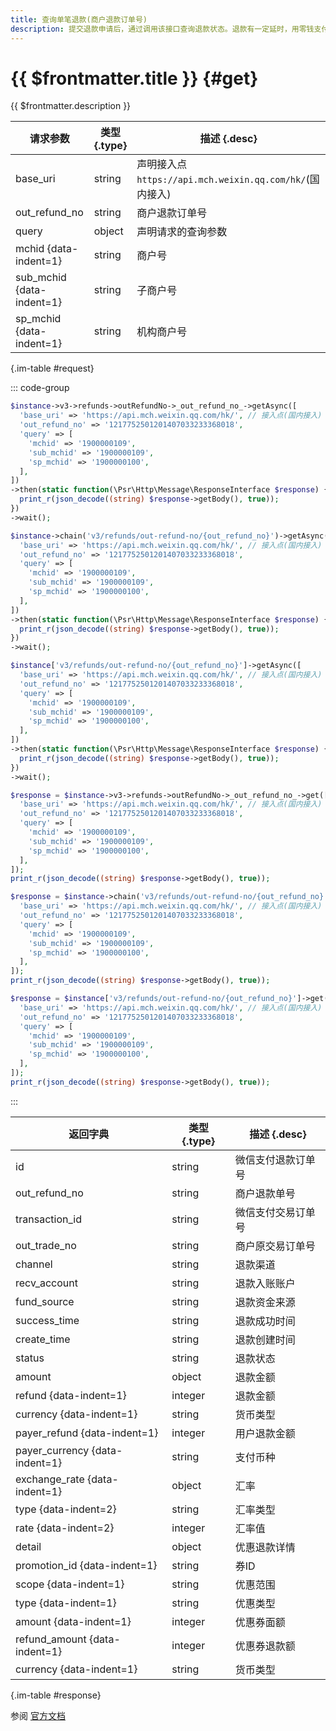 ```yaml
---
title: 查询单笔退款(商户退款订单号)
description: 提交退款申请后，通过调用该接口查询退款状态。退款有一定延时，用零钱支付的退款20分钟内到账，银行卡支付的退款3个工作日后重新查询退款状态。
---
```


# {{ $frontmatter.title }} {#get}

{{ $frontmatter.description }}

| 请求参数 | 类型 {.type} | 描述 {.desc}
| --- | --- | ---
| base_uri | string | 声明接入点`https://api.mch.weixin.qq.com/hk/`(国内接入)
| out_refund_no | string | 商户退款订单号
| query | object | 声明请求的查询参数
| mchid {data-indent=1} | string | 商户号
| sub_mchid {data-indent=1} | string | 子商户号
| sp_mchid {data-indent=1} | string | 机构商户号

{.im-table #request}

::: code-group

```php [异步纯链式]
$instance->v3->refunds->outRefundNo->_out_refund_no_->getAsync([
  'base_uri' => 'https://api.mch.weixin.qq.com/hk/', // 接入点(国内接入)
  'out_refund_no' => '1217752501201407033233368018',
  'query' => [
    'mchid' => '1900000109',
    'sub_mchid' => '1900000109',
    'sp_mchid' => '1900000100',
  ],
])
->then(static function(\Psr\Http\Message\ResponseInterface $response) {
  print_r(json_decode((string) $response->getBody(), true));
})
->wait();
```

```php [异步声明式]
$instance->chain('v3/refunds/out-refund-no/{out_refund_no}')->getAsync([
  'base_uri' => 'https://api.mch.weixin.qq.com/hk/', // 接入点(国内接入)
  'out_refund_no' => '1217752501201407033233368018',
  'query' => [
    'mchid' => '1900000109',
    'sub_mchid' => '1900000109',
    'sp_mchid' => '1900000100',
  ],
])
->then(static function(\Psr\Http\Message\ResponseInterface $response) {
  print_r(json_decode((string) $response->getBody(), true));
})
->wait();
```

```php [异步属性式]
$instance['v3/refunds/out-refund-no/{out_refund_no}']->getAsync([
  'base_uri' => 'https://api.mch.weixin.qq.com/hk/', // 接入点(国内接入)
  'out_refund_no' => '1217752501201407033233368018',
  'query' => [
    'mchid' => '1900000109',
    'sub_mchid' => '1900000109',
    'sp_mchid' => '1900000100',
  ],
])
->then(static function(\Psr\Http\Message\ResponseInterface $response) {
  print_r(json_decode((string) $response->getBody(), true));
})
->wait();
```

```php [同步纯链式]
$response = $instance->v3->refunds->outRefundNo->_out_refund_no_->get([
  'base_uri' => 'https://api.mch.weixin.qq.com/hk/', // 接入点(国内接入)
  'out_refund_no' => '1217752501201407033233368018',
  'query' => [
    'mchid' => '1900000109',
    'sub_mchid' => '1900000109',
    'sp_mchid' => '1900000100',
  ],
]);
print_r(json_decode((string) $response->getBody(), true));
```

```php [同步声明式]
$response = $instance->chain('v3/refunds/out-refund-no/{out_refund_no}')->get([
  'base_uri' => 'https://api.mch.weixin.qq.com/hk/', // 接入点(国内接入)
  'out_refund_no' => '1217752501201407033233368018',
  'query' => [
    'mchid' => '1900000109',
    'sub_mchid' => '1900000109',
    'sp_mchid' => '1900000100',
  ],
]);
print_r(json_decode((string) $response->getBody(), true));
```

```php [同步属性式]
$response = $instance['v3/refunds/out-refund-no/{out_refund_no}']->get([
  'base_uri' => 'https://api.mch.weixin.qq.com/hk/', // 接入点(国内接入)
  'out_refund_no' => '1217752501201407033233368018',
  'query' => [
    'mchid' => '1900000109',
    'sub_mchid' => '1900000109',
    'sp_mchid' => '1900000100',
  ],
]);
print_r(json_decode((string) $response->getBody(), true));
```

:::

| 返回字典 | 类型 {.type} | 描述 {.desc}
| --- | --- | ---
| id | string | 微信支付退款订单号
| out_refund_no | string | 商户退款单号
| transaction_id | string | 微信支付交易订单号
| out_trade_no | string | 商户原交易订单号
| channel | string | 退款渠道
| recv_account | string | 退款入账账户
| fund_source | string | 退款资金来源
| success_time | string | 退款成功时间
| create_time | string | 退款创建时间
| status | string | 退款状态
| amount | object | 退款金额
| refund {data-indent=1} | integer | 退款金额
| currency {data-indent=1} | string | 货币类型
| payer_refund {data-indent=1} | integer | 用户退款金额
| payer_currency {data-indent=1} | string | 支付币种
| exchange_rate {data-indent=1} | object | 汇率
| type {data-indent=2} | string | 汇率类型
| rate {data-indent=2} | integer | 汇率值
| detail | object | 优惠退款详情
| promotion_id {data-indent=1} | string | 券ID
| scope {data-indent=1} | string | 优惠范围
| type {data-indent=1} | string | 优惠类型
| amount {data-indent=1} | integer | 优惠券面额
| refund_amount {data-indent=1} | integer | 优惠券退款额
| currency {data-indent=1} | string | 货币类型

{.im-table #response}

参阅 [官方文档](https://pay.weixin.qq.com/wiki/doc/api/wxpay/ch/fusion_wallet_ch/QuickPay/chapter8_3.shtml)

